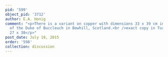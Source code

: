 ```yaml
---
pid: '599'
object_pid: '3712'
author: E.A. Honig
comment: "<p>There is a variant on copper with dimensions 33 x 39 cm in the collection
  of the Duke of Buccleuch in Bowhill, Scotland.<br />exact copy in Turin, panel,
  27 x 38</p>"
post_date: July 18, 2015
order: '598'
collection: discussion
---
```

